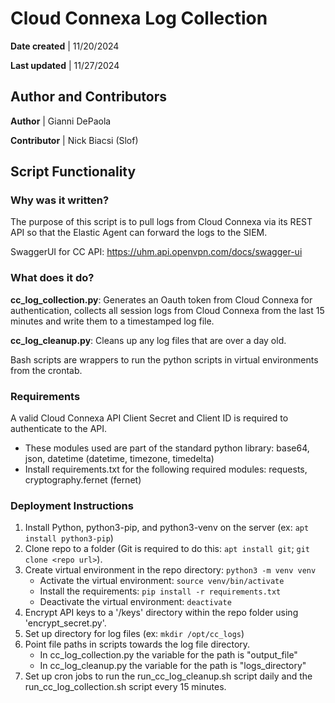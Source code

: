# Cloud Connexa Log Collection

**Date created** | 11/20/2024

**Last updated** | 11/27/2024

## Author and Contributors

**Author** | Gianni DePaola

**Contributor** | Nick Biacsi (Slof)

## Script Functionality

### Why was it written?
The purpose of this script is to pull logs from Cloud Connexa via its REST API so that the Elastic Agent can forward the logs to the SIEM.

SwaggerUI for CC API: https://uhm.api.openvpn.com/docs/swagger-ui

### What does it do?
**cc_log_collection.py**: Generates an Oauth token from Cloud Connexa for authentication, collects all session logs from Cloud Connexa from the last 15 minutes and write them to a timestamped log file.

**cc_log_cleanup.py**: Cleans up any log files that are over a day old.

Bash scripts are wrappers to run the python scripts in virtual environments from the crontab.

### Requirements
A valid Cloud Connexa API Client Secret and Client ID is required to authenticate to the API.

- These modules used are part of the standard python library: base64, json, datetime (datetime, timezone, timedelta)
- Install requirements.txt for the following required modules: requests, cryptography.fernet (fernet)

### Deployment Instructions
1. Install Python, python3-pip, and python3-venv on the server (ex: `apt install python3-pip`)
2. Clone repo to a folder (Git is required to do this: `apt install git`; `git clone <repo url>`).
3. Create virtual environment in the repo directory: `python3 -m venv venv`
    - Activate the virtual environment: `source venv/bin/activate`
    - Install the requirements: `pip install -r requirements.txt`
    - Deactivate the virtual environment: `deactivate`
3. Encrypt API keys to a '/keys' directory within the repo folder using 'encrypt_secret.py'.
4. Set up directory for log files (ex: `mkdir /opt/cc_logs`)
5. Point file paths in scripts towards the log file directory.
    - In cc_log_collection.py the variable for the path is "output_file"
    - In cc_log_cleanup.py the variable for the path is "logs_directory"
6. Set up cron jobs to run the run_cc_log_cleanup.sh script daily and the run_cc_log_collection.sh script every 15 minutes.